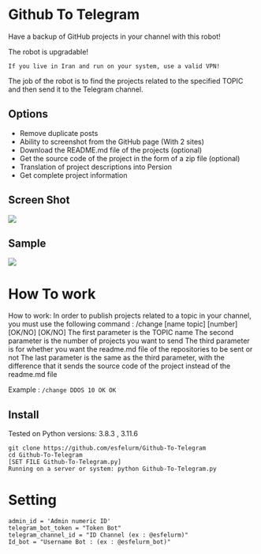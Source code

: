 # Github To Telegram

Have a backup of GitHub projects in your channel with this robot! 

The robot is upgradable! 

`If you live in Iran and run on your system, use a valid VPN!`


The job of the robot is to find the projects related to the specified TOPIC and then send it to the Telegram channel. 

## Options

- Remove duplicate posts
- Ability to screenshot from the GitHub page (With 2 sites)
- Download the README.md file of the projects (optional)
- Get the source code of the project in the form of a zip file (optional)
- Translation of project descriptions into Persion
- Get complete project information 


## Screen Shot

<img src="https://github.com/esfelurm/Github-To-Telegram/assets/104654028/1720fa9e-515c-4873-9795-368036ed02b7">


## Sample 

<img src="https://github.com/esfelurm/Github-To-Telegram/assets/104654028/4b44ed4b-0324-4c51-83e9-fdb89c567871">


# How To work

How to work: 
In order to publish projects related to a topic in your channel, you must use the following command :
/change [name topic] [number] [OK/NO] [OK/NO] 
The first parameter is the TOPIC name The second parameter is the number of projects you want to send The third parameter is for whether you want the readme.md file of the repositories to be sent or not The last parameter is the same as the third parameter, with the difference that it sends the source code of the project instead of the readme.md file 

Example : ```/change DDOS 10 OK OK```

## Install

Tested on Python versions: 3.8.3 , 3.11.6

```
git clone https://github.com/esfelurm/Github-To-Telegram
cd Github-To-Telegram
[SET FILE Github-To-Telegram.py]
Running on a server or system: python Github-To-Telegram.py
```

# Setting

```
admin_id = 'Admin numeric ID'
telegram_bot_token = "Token Bot"
telegram_channel_id = "ID Channel (ex : @esfelurm)"
Id_bot = "Username Bot : (ex : @esfelurm_bot)"
```
